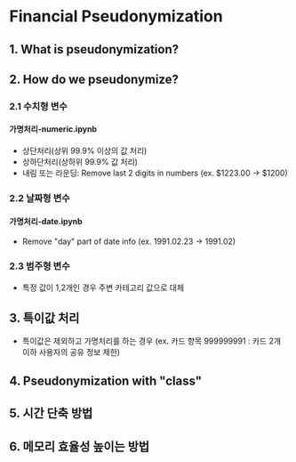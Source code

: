 # Financial Pseudonymization

## 1. What is pseudonymization?

## 2. How do we pseudonymize?  
### 2.1 수치형 변수  
#### 가명처리-numeric.ipynb
- 상단처리(상위 99.9% 이상의 값 처리)  
- 상하단처리(상하위 99.9% 값 처리)  
- 내림 또는 라운딩: Remove last 2 digits in numbers (ex. $1223.00 -> $1200)  
### 2.2 날짜형 변수
#### 가명처리-date.ipynb
- Remove "day" part of date info (ex. 1991.02.23 -> 1991.02)  
### 2.3 범주형 변수
- 특정 값이 1,2개인 경우 주변 카테고리 값으로 대체  
  
## 3. 특이값 처리
- 특이값은 제외하고 가명처리를 하는 경우 (ex. 카드 항목 999999991 : 카드 2개 이하 사용자의 공유 정보 제한)

## 4. Pseudonymization with "class" 

## 5. 시간 단축 방법

## 6. 메모리 효율성 높이는 방법
  
